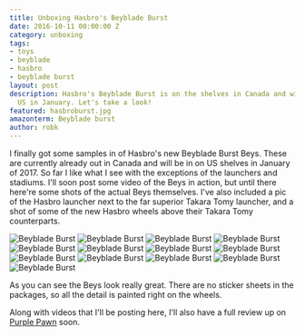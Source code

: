 ```yaml
---
title: Unboxing Hasbro's Beyblade Burst
date: 2016-10-11 00:00:00 Z
category: unboxing
tags:
- toys
- beyblade
- hasbro
- beyblade burst
layout: post
description: Hasbro's Beyblade Burst is on the shelves in Canada and will be in the
  US in January. Let's take a look!
featured: hasbroburst.jpg
amazonterm: Beyblade burst
author: robk
---
```


I finally got some samples in of Hasbro's new Beyblade Burst Beys. These are currently already out in Canada and will be in on US shelves in January of 2017. So far I like what I see with the exceptions of the launchers and stadiums. I'll soon post some video of the Beys in action, but until there here're some shots of the actual Beys themselves. I've also included a pic of the Hasbro launcher next to the far superior Takara Tomy launcher, and a shot of some of the new Hasbro wheels above their Takara Tomy counterparts.

![Beyblade Burst](/images/beybladeburst/bbb1.jpg)
![Beyblade Burst](/images/beybladeburst/bbb2.jpg)
![Beyblade Burst](/images/beybladeburst/bbb3.jpg)
![Beyblade Burst](/images/beybladeburst/bbb4.jpg)
![Beyblade Burst](/images/beybladeburst/bbb5.jpg)
![Beyblade Burst](/images/beybladeburst/bbb6.jpg)
![Beyblade Burst](/images/beybladeburst/bbb7.jpg)
![Beyblade Burst](/images/beybladeburst/bbb8.jpg)
![Beyblade Burst](/images/beybladeburst/bbb9.jpg)
![Beyblade Burst](/images/beybladeburst/bbb10.jpg)
![Beyblade Burst](/images/beybladeburst/bbb11.jpg)
![Beyblade Burst](/images/beybladeburst/bbb12.jpg)
![Beyblade Burst](/images/beybladeburst/bbb13.jpg)

As you can see the Beys look really great. There are no sticker sheets in the packages, so all the detail is painted right on the wheels.

Along with videos that I'll be posting here, I'll also have a full review up on [Purple Pawn](http://purplepawn.com) soon.
